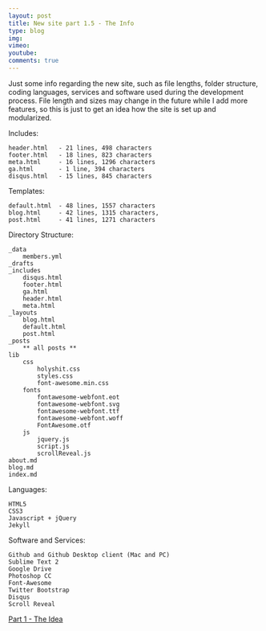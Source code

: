 ```yaml
---
layout: post
title: New site part 1.5 - The Info
type: blog
img: 
vimeo: 
youtube:  
comments: true
---
```


Just some info regarding the new site, such as file lengths, folder structure, coding languages, services and software used during the development process. File length and sizes may change in the future while I add more features, so this is just to get an idea how the site is set up and modularized.

Includes:

	header.html   - 21 lines, 498 characters
	footer.html   - 18 lines, 823 characters
	meta.html     - 16 lines, 1296 characters
	ga.html	      - 1 line, 394 characters
	disqus.html   - 15 lines, 845 characters

Templates:

	default.html  - 48 lines, 1557 characters
	blog.html     - 42 lines, 1315 characters,
	post.html     - 41 lines, 1271 characters

Directory Structure:

	_data
		members.yml
	_drafts
	_includes
		disqus.html
		footer.html
		ga.html
		header.html
		meta.html
	_layouts
		blog.html
		default.html
		post.html
	_posts
		** all posts **
	lib
		css
			holyshit.css
			styles.css
			font-awesome.min.css
		fonts
			fontawesome-webfont.eot
			fontawesome-webfont.svg
			fontawesome-webfont.ttf
			fontawesome-webfont.woff
			FontAwesome.otf
		js
			jquery.js
			script.js
			scrollReveal.js
	about.md
	blog.md
	index.md

Languages:

	HTML5
	CSS3
	Javascript + jQuery
	Jekyll

Software and Services:

	Github and Github Desktop client (Mac and PC)
	Sublime Text 2
	Google Drive
	Photoshop CC
	Font-Awesome
	Twitter Bootstrap
	Disqus
	Scroll Reveal

[Part 1 - The Idea](http://sconzen.github.io/2014/03/19/part1.html)